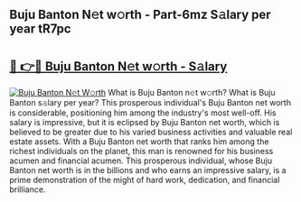 ## Buju Banton N𝚎t w𝚘rth - Part-6mz S𝚊lary per year tR7pc

# <h2><a href="http://gc30la.nevu.top/?p=Buju+Banton">🔗 👉🔴 Buju Banton N𝚎t w𝚘rth - S𝚊lary</a></h2>

[![Buju Banton N𝚎t W𝚘rth](https://i.imgur.com/Oavwk0R.jpeg)](http://gc30la.nevu.top/?p=Buju+Banton)
What is Buju Banton n𝚎t w𝚘rth? What is Buju Banton s𝚊lary per year?
This prosperous individual's Buju Banton net worth is considerable, positioning him among the industry's most well-off. His salary is impressive, but it is eclipsed by Buju Banton net worth, which is believed to be greater due to his varied business activities and valuable real estate assets. With a Buju Banton net worth that ranks him among the richest individuals on the planet, this man is renowned for his business acumen and financial acumen. This prosperous individual, whose Buju Banton net worth is in the billions and who earns an impressive salary, is a prime demonstration of the might of hard work, dedication, and financial brilliance.
